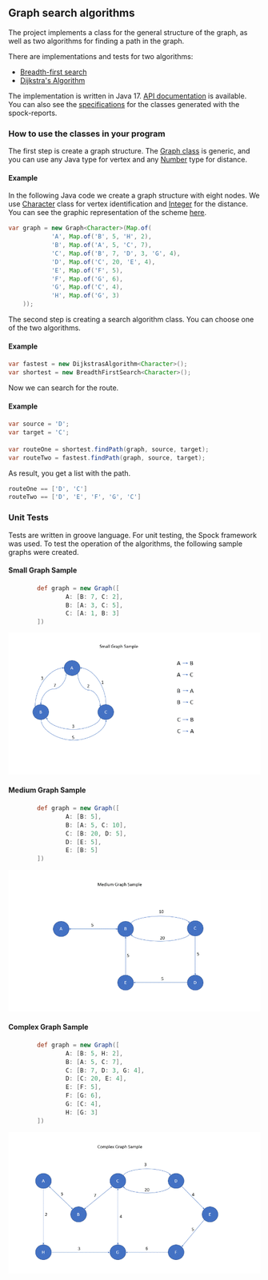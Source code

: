 ## Graph search algorithms

The project implements a class for the general structure of the graph, as well as two algorithms for finding a path in the graph.

There are implementations and tests for two algorithms:

- [Breadth-first search](https://en.wikipedia.org/wiki/Breadth-first_search)
- [Dijkstra's Algorithm](https://en.wikipedia.org/wiki/Dijkstra%27s_algorithm)

The implementation is written in Java 17. [API documentation](api) is available. 
You can also see the [specifications](spock-reports) for the classes generated with the spock-reports.

### How to use the classes in your program

The first step is create a graph structure. The [Graph class](https://algorithms.jc.id.lv/api/lv/id/jc/algorithm/graph/Graph.html) is generic, and you can use any Java type for vertex and any [Number](https://docs.oracle.com/en/java/javase/17/docs/api/java.base/java/lang/Number.html) type for distance. 

#### Example
In the following Java code we create a graph structure with eight nodes. We use [Character](https://docs.oracle.com/en/java/javase/17/docs/api/java.base/java/lang/Character.html) class for vertex identification and [Integer](https://docs.oracle.com/en/java/javase/17/docs/api/java.base/java/lang/Integer.html) for the distance. You can see the graphic representation of the scheme [here](assets/complex.gif). 

```java
var graph = new Graph<Character>(Map.of(
            'A', Map.of('B', 5, 'H', 2),
            'B', Map.of('A', 5, 'C', 7),
            'C', Map.of('B', 7, 'D', 3, 'G', 4),
            'D', Map.of('C', 20, 'E', 4),
            'E', Map.of('F', 5),
            'F', Map.of('G', 6),
            'G', Map.of('C', 4),
            'H', Map.of('G', 3)
    ));
```

The second step is creating a search algorithm class. You can choose one of the two algorithms. 

#### Example

```java
var fastest = new DijkstrasAlgorithm<Character>();
var shortest = new BreadthFirstSearch<Character>();
```

Now we can search for the route.

#### Example

```java
var source = 'D';
var target = 'C';

var routeOne = shortest.findPath(graph, source, target);
var routeTwo = fastest.findPath(graph, source, target);
```

As result, you get a list with the path. 

```java
routeOne == ['D', 'C']   
routeTwo == ['D', 'E', 'F', 'G', 'C']
```

### Unit Tests

Tests are written in groove language. For unit testing, the Spock framework was used. To test the operation of the algorithms, the following sample graphs were created.

#### Small Graph Sample

```groovy
        def graph = new Graph([
                A: [B: 7, C: 2],
                B: [A: 3, C: 5],
                C: [A: 1, B: 3]
        ])
```

![Small Graph](assets/small.gif)


#### Medium Graph Sample

```groovy
        def graph = new Graph([
                A: [B: 5],
                B: [A: 5, C: 10],
                C: [B: 20, D: 5],
                D: [E: 5],
                E: [B: 5]
        ])
```

![Medium Graph](assets/medium.gif)


#### Complex Graph Sample

```groovy
        def graph = new Graph([
                A: [B: 5, H: 2],
                B: [A: 5, C: 7],
                C: [B: 7, D: 3, G: 4],
                D: [C: 20, E: 4],
                E: [F: 5],
                F: [G: 6],
                G: [C: 4],
                H: [G: 3]
        ])
```
![Complex Graph](assets/complex.gif)

